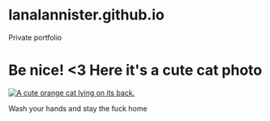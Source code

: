 # lanalannister.github.io
Private portfolio

<h1> Be nice! <3 Here it's a cute cat photo </h1> 

  <a href="#"><img src="https://bit.ly/fcc-relaxing-cat" alt="A cute orange cat lying on its back."></a>

<p> Wash your hands and stay the fuck home </p>
